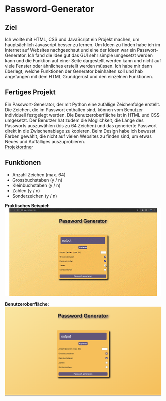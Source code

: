 # Password-Generator

## Ziel
Ich wollte mit HTML, CSS und JavaScript ein Projekt machen, um hauptsächlich Javascript besser zu lernen. Um Ideen zu finden habe ich im Internet auf Websites nachgeschaut und eine der Ideen war ein Passwort-Generator. Ich fand die Idee gut das GUI sehr simple umgesetzt werden kann und die Funktion auf einer Seite dargestellt werden kann und nicht auf viele Fenster oder ähnliches erstellt werden müssen. Ich habe mir dann überlegt, welche Funktionen der Generator beinhalten soll und hab angefangen mit dem HTML Grundgerüst und den einzelnen Funktionen. 

## Fertiges Projekt
Ein Passwort-Generator, der mit Python eine zufällige Zeichenfolge erstellt. Die Zeichen, die im Passwort enthalten sind, können vom Benutzer individuell festgelegt werden. Die Benutzeroberfläche ist in HTML und CSS umgesetzt. Der Benutzer hat zudem die Möglichkeit, die Länge des Passworts auszuwählen (bis zu 64 Zeichen) und das generierte Passwort direkt in die Zwischenablage zu kopieren. Beim Design habe ich bewusst Farben gewählt, die nicht auf vielen Websites  zu finden sind, um etwas Neues und Auffälliges auszuprobieren.              
[Projektordner](https://github.com/Fynn8962/Password-Generator/tree/main/PasswordGenerator)

## Funktionen
- Anzahl Zeichen (max. 64)
- Grossbuchstaben (y / n)
- Kleinbuchstaben (y / n)
- Zahlen (y / n)
- Sonderzeichen (y / n)
  

**Praktisches Beispiel:**            
<img src="https://github.com/Fynn8962/Password-Generator/blob/main/pw-generator.gif" alt="GIF zu Password generator" width="500">

**Benutzeroberfläche:**                     
<img src="https://github.com/Fynn8962/Password-Generator/blob/main/IfWq3hBZNq.png" alt="Benutzeroberfläche" width="500">       



